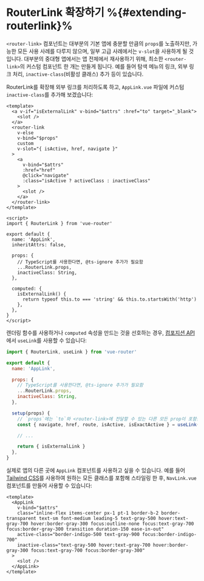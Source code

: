 # RouterLink 확장하기 %{#extending-routerlink}%






`<router-link>` 컴포넌트는 대부분의 기본 앱에 충분할 만큼의 `props`를 노출하지만, 가능한 모든 사용 사례를 다루지 않으며, 일부 고급 사례에서는 `v-slot`을 사용하게 될 것입니다. 대부분의 중대형 앱에서는 앱 전체에서 재사용하기 위해, 최소한 `<router-link>`의 커스텀 컴포넌트 한 개는 만들게 됩니다. 예를 들어 탐색 메뉴의 링크, 외부 링크 처리, `inactive-class`(비활성 클래스) 추가 등이 있습니다.

RouterLink를 확장해 외부 링크를 처리하도록 하고, `AppLink.vue` 파일에 커스텀 `inactive-class`를 추가해 보겠습니다:

```vue
<template>
  <a v-if="isExternalLink" v-bind="$attrs" :href="to" target="_blank">
    <slot />
  </a>
  <router-link
    v-else
    v-bind="$props"
    custom
    v-slot="{ isActive, href, navigate }"
  >
    <a
      v-bind="$attrs"
      :href="href"
      @click="navigate"
      :class="isActive ? activeClass : inactiveClass"
    >
      <slot />
    </a>
  </router-link>
</template>

<script>
import { RouterLink } from 'vue-router'

export default {
  name: 'AppLink',
  inheritAttrs: false,

  props: {
    // TypeScript를 사용한다면, @ts-ignore 추가가 필요함
    ...RouterLink.props,
    inactiveClass: String,
  },

  computed: {
    isExternalLink() {
      return typeof this.to === 'string' && this.to.startsWith('http')
    },
  },
}
</script>
```

렌더링 함수를 사용하거나 `computed` 속성을 만드는 것을 선호하는 경우, [컴포지션 API](composition-api.md)에서 `useLink`를 사용할 수 있습니다:

```js
import { RouterLink, useLink } from 'vue-router'

export default {
  name: 'AppLink',

  props: {
    // TypeScript를 사용한다면, @ts-ignore 추가가 필요함
    ...RouterLink.props,
    inactiveClass: String,
  },

  setup(props) {
    // `props`에는 `to`와 <router-link>에 전달할 수 있는 다른 모든 prop이 포함됨.
    const { navigate, href, route, isActive, isExactActive } = useLink(props)

    // ...

    return { isExternalLink }
  },
}
```

실제로 앱의 다른 곳에 `AppLink` 컴포넌트를 사용하고 싶을 수 있습니다. 예를 들어 [Tailwind CSS](https://tailwindcss.com)를 사용하여 원하는 모든 클래스를 포함해 스타일링 한 후, `NavLink.vue` 컴포넌트를 만들어 사용할 수 있습니다:

```vue
<template>
  <AppLink
    v-bind="$attrs"
    class="inline-flex items-center px-1 pt-1 border-b-2 border-transparent text-sm font-medium leading-5 text-gray-500 hover:text-gray-700 hover:border-gray-300 focus:outline-none focus:text-gray-700 focus:border-gray-300 transition duration-150 ease-in-out"
    active-class="border-indigo-500 text-gray-900 focus:border-indigo-700"
    inactive-class="text-gray-500 hover:text-gray-700 hover:border-gray-300 focus:text-gray-700 focus:border-gray-300"
  >
    <slot />
  </AppLink>
</template>
```
